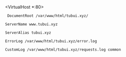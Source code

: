 <VirtualHost *:80>
     
     DocumentRoot /var/www/html/tubui.xyz/
    
    ServerName www.tubui.xyz
    
    ServerAlias tubui.xyz
    
    ErrorLog /var/www/html/tubui.xyz/error.log
    
    CustomLog /var/www/html/tubui.xyz/requests.log common

</VirtualHost>
